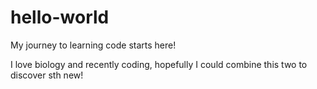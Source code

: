 # hello-world
My journey to learning code starts here!

I love biology and recently coding, 
hopefully I could combine this two to discover sth new!
